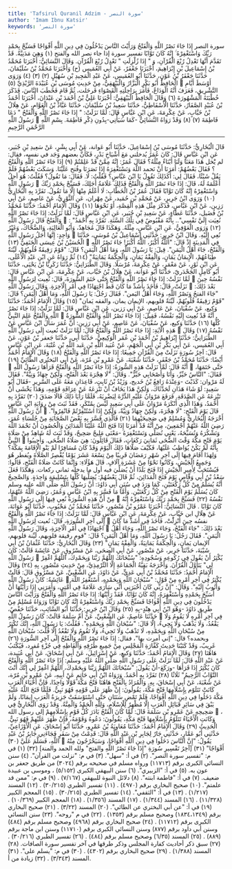 ```yaml
---
title: 'Tafsirul Quranil Adzim - سورة النصر'
author: 'Imam Ibnu Katsir'
keywords: 'سورة النصر'
---
```


سورة النصر
إِذَا جَاءَ نَصْرُ اللَّهِ وَالْفَتْحُ
وَرَأَيْتَ النَّاسَ يَدْخُلُونَ فِي دِينِ اللَّهِ أَفْوَاجًا
فَسَبِّحْ بِحَمْدِ رَبِّكَ وَاسْتَغْفِرْهُ ۚ إِنَّهُ كَانَ تَوَّابًا
تفسير سورة إذا جاء نصر الله والفتح
(١)
وَهِيَ مَدَنِيَّةٌ.
قَدْ تَقَدَّمَ أَنَّهَا تَعْدِلُ رُبْعَ الْقُرْآنِ، وَ " إِذَا زُلْزِلَتِ " تَعْدِلُ رُبْعَ الْقُرْآنِ.
وَقَالَ النَّسَائِيُّ: أَخْبَرَنَا مُحَمَّدُ بْنُ إِسْمَاعِيلَ بْنِ إِبْرَاهِيمَ، أَخْبَرَنَا جَعْفَرٌ، عَنْ أَبِي العُمَيس (ح) وَأَخْبَرَنَا مُحَمَّدُ بْنُ سُلَيْمَانَ، حَدَّثَنَا جَعْفَرُ بْنُ عَوْنٍ، حَدَّثَنَا أَبُو العُمَيس، عَنْ عَبْدِ الْمَجِيدِ بْنِ سُهَيْلٍ
(٢)
(٣)
(٤)
وَرَوَى الْحَافِظُ أَبُو بَكْرٍ الْبَزَّارُ وَالْبَيْهَقِيُّ، مِنْ حَدِيثِ مُوسَى بْنِ عُبَيْدَةَ الرَّبْذِيِّ
(٥)

أَوْسَطَ أَيَّامِ التَّشْرِيقِ، فَعَرَفَ أَنَّهُ الْوَدَاعُ، فَأَمَرَ بِرَاحِلَتِهِ الْقَصْوَاءِ فَرحَلت، ثُمَّ قَامَ فَخَطَبَ النَّاسَ، فَذَكَرَ خُطْبَتَهُ الْمَشْهُورَةَ
(٦)
وَقَالَ الْحَافِظُ الْبَيْهَقِيُّ: أَخْبَرَنَا عَلِيُّ بْنُ أَحْمَدَ بْنِ عَبْدَانَ، أَخْبَرَنَا أَحْمَدُ بْنُ عُبَيْدٍ الصَّفَارُ، حَدَّثَنَا الْأَسْفَاطِيُّ، حَدَّثَنَا سَعِيدُ بْنُ سُلَيْمَانَ، حَدَّثَنَا عَبَّادُ بْنُ الْعَوَّامِ، عَنْ هِلَالُ بْنُ خَبَّابٍ، عَنْ عِكْرِمَةَ، عَنِ ابْنِ عَبَّاسٍ قَالَ: لَمَّا نَزَلَتْ: " إِذَا جَاءَ نَصْرُ اللَّهِ وَالْفَتْحُ " دَعَا رَسُولُ اللَّهِ

فَاطِمَةَ
(٧)
(٨)
وَقَدْ رَوَاهُ النَّسَائِيُّ -كَمَا سَيَأْتِي-بِدُونِ ذِكْرِ فَاطِمَةَ.
بِسْمِ اللَّهِ الرَّحْمَنِ الرَّحِيمِ
* * *
قَالَ الْبُخَارِيُّ: حَدَّثَنَا مُوسَى بْنُ إِسْمَاعِيلَ، حَدَّثَنَا أَبُو عَوانة، عَنْ أَبِي بِشْرٍ، عَنْ سَعِيدِ بْنِ جُبَير، عَنِ ابْنِ عَبَّاسٍ قَالَ: كَانَ عُمَرُ يُدخلني مَعَ أَشْيَاخِ بَدْرٍ، فَكَأَنَّ بعضهم وَجَد في نفسه، فقال: لم يَْخل هَذَا مَعَنَا وَلَنَا أَبْنَاءٌ مِثْلُهُ؟ فَقَالَ عُمَرُ: إِنَّهُ مِمَّنْ قَدْ عَلِمْتُمْ
(٩)
إِذَا جَاءَ نَصْرُ اللَّهِ وَالْفَتْحُ
؟ فَقَالَ بَعْضُهُمْ: أَمَرَنَا أَنْ نَحمد اللَّهَ وَنَسْتَغْفِرَهُ إِذَا نَصَرَنَا وفُتح عَلَيْنَا. وَسَكَتَ بَعْضُهُمْ فَلَمْ يَقُلْ شَيْئًا، فَقَالَ لِي: أَكَذَلِكَ تَقُولُ يَا ابْنَ عَبَّاسٍ؟ فَقُلْتُ: لَا. فَقَالَ: مَا تَقُولُ؟ فَقُلْتُ: هُوَ أجلُ رَسُولِ اللَّهِ

أَعْلَمَهُ لَهُ، قَالَ:
إِذَا جَاءَ نَصْرُ اللَّهِ وَالْفَتْحُ
فَذَلِكَ عَلَامَةُ أَجَلِكَ،
فَسَبِّحْ بِحَمْدِ رَبِّكَ وَاسْتَغْفِرْهُ إِنَّهُ كَانَ تَوَّابًا
فَقَالَ عُمَرُ بْنُ الْخَطَّابِ: لَا أَعْلَمُ مِنْهَا إِلَّا مَا تَقُولُ. تَفَرَّدَ بِهِ الْبُخَارِيُّ
(١٠)
وَرَوَى ابْنُ جَرِيرٍ، عَنْ مُحَمَّدِ بْنِ حُمَيد، عَنْ مِهْران، عَنِ الثَّوْرِيُّ، عَنْ عَاصِمٍ، عَنْ أَبِي رَزِين، عَنْ ابْنِ عَبَّاسٍ، فَذَكَرَ مِثْلَ هَذِهِ الْقِصَّةِ، أَوْ نَحْوَهَا
(١١)
وَقَالَ الْإِمَامُ أَحْمَدُ: حَدَّثَنَا مُحَمَّدُ بْنُ فُضَيل، حَدَّثَنَا عَطَاءٍ، عَنْ سَعِيدِ بْنِ جُبَير، عَنِ ابْنِ عَبَّاسٍ قَالَ: لَمَّا نَزَلَتْ:
إِذَا جَاءَ نَصْرُ اللَّهِ وَالْفَتْحُ
قَالَ رَسُولُ اللَّهِ

: "نُعِيَت إِلَيَّ نَفْسِي".. بِأَنَّهُ مَقْبُوضٌ فِي تِلْكَ السَّنَةِ. تَفَرَّدَ بِهِ أَحْمَدُ
(١٢)
وَرَوَى الْعَوْفِيُّ، عَنِ ابْنِ عَبَّاسٍ، مِثْلَهُ. وَهَكَذَا قَالَ مُجَاهِدٌ، وَأَبُو الْعَالِيَةِ، وَالضَّحَّاكُ، وَغَيْرُ وَاحِدٍ: إِنَّهَا أَجَلُ رَسُولِ اللَّهِ

نُعِي إِلَيْهِ.
وَقَالَ ابْنُ جَرِيرٍ: حَدَّثَنِي إِسْمَاعِيلُ بْنُ مُوسَى، حَدَّثَنَا الْحُسَيْنُ بْنُ عِيسَى الْحَنَفِيُّ
(١٣)

فِي الْمَدِينَةِ إِذْ قَالَ: "اللَّهُ أَكْبَرُ، اللَّهُ أَكْبَرُ! جَاءَ نَصْرُ اللَّهِ وَالْفَتْحُ، جَاءَ أَهْلُ الْيَمَنِ". قِيلَ: يَا رَسُولَ اللَّهِ، وَمَا أَهْلُ الْيَمَنِ؟ قَالَ: "قَوْمٌ رَقِيقَةٌ قُلُوبُهُمْ، لَيِّنَةٌ طِبَاعُهُمْ، الْإِيمَانُ يَمَانٍ، وَالْفِقْهُ يَمَانٍ، وَالْحِكْمَةُ يَمَانِيَةٌ"
(١٤)
ثُمَّ رَوَاهُ عَنِ ابْنِ عَبْدِ الْأَعْلَى، عَنِ ابْنِ ثَوْرٍ، عَنْ مَعْمَرٍ، عَنْ عِكْرِمَةَ، مُرْسَلًا.
وَقَالَ الطَّبَرَانِيُّ: حَدَّثَنَا زَكَرِيَّا بْنُ يَحْيَى، حَدَّثَنَا أَبُو كَامِلٍ الجَحْدَريّ، حَدَّثَنَا أَبُو عَوَانة، عَنْ هِلَالُ بْنُ خَبَّاب، عَنْ عِكْرِمَةَ، عَنِ ابْنِ عَبَّاسٍ قَالَ: لَمَّا نَزَلَتْ:
إِذَا جَاءَ نَصْرُ اللَّهِ وَالْفَتْحُ
حَتَّى خَتَمَ السُّورَةَ، قَالَ: نُعِيت لِرَسُولِ اللَّهِ

نَفْسُهُ حِينَ نَزَلَتْ، قَالَ: فَأَخَذَ بِأَشَدِّ مَا كَانَ قَطُّ اجْتِهَادًا فِي أَمْرِ الْآخِرَةِ. وَقَالَ رَسُولُ اللَّهِ

بَعْدَ ذَلِكَ: "جَاءَ الفتحُ وَنَصْرُ اللَّهِ، وَجَاءَ أَهْلُ اليَمن". فَقَالَ رَجُلٌ: يَا رَسُولَ اللَّهِ، وَمَا أَهْلُ الْيَمَنِ؟ قَالَ: "قَوْمٌ رَقِيقَةٌ قُلُوبُهُمْ، لَيِّنَةٌ قلوبهم، الإيمان يمان، والفقه يَمان"
(١٥)
وَقَالَ الْإِمَامُ أَحْمَدُ: حَدَّثَنَا وَكيع، عَنْ سُفْيَانَ، عَنْ عَاصِمٍ، عَنْ أَبِي رَزين، عَنِ ابْنِ عَبَّاسٍ قَالَ: لَمَّا نَزَلَتْ:
إِذَا جَاءَ نَصْرُ اللَّهِ وَالْفَتْحُ
عَلِمَ النَّبِيُّ

أَنَّهُ قَدْ نُعِيت إِلَيْهِ نَفْسُهُ، فَقِيلَ:
إِذَا جَاءَ نَصْرُ اللَّهِ وَالْفَتْحُ
السُّورَةُ كُلُّهَا
(١٦)
حَدَّثَنَا وَكيع، عَنْ سُفْيَانَ، عَنْ عَاصِمٍ، عَنْ أَبِي رَزِين: أَنَّ عُمَرَ سَأَلَ ابْنَ عَبَّاسٍ عَنْ هَذِهِ الْآيَةِ:
إِذَا جَاءَ نَصْرُ اللَّهِ وَالْفَتْحُ
قَالَ: لَمَّا نَزَلَتْ نُعيت إِلَى رَسُولِ اللَّهِ

نَفْسُهُ
(١٧)
وَقَالَ الطَّبَرَانِيُّ: حَدَّثَنَا إِبْرَاهِيمُ بْنُ أَحْمَدَ بْنِ عُمَر الْوَكِيعِيُّ، حَدَّثَنَا أَبِي، حَدَّثَنَا جَعفر بْنُ عَوْنٍ، عَنْ أَبِي العُمَيس، عَنْ أَبِي بَكْرِ بْنِ أَبِي الْجَهْمِ، عَنْ عُبَيد اللَّهِ بْنِ عَبد اللَّهِ بْنِ عُتْبَةَ، عَنِ ابْنِ عَبَّاسٍ قَالَ: آخِرُ سُورَةٍ نَزَلَتْ مِنَ الْقُرْآنِ جَمِيعًا:
إِذَا جَاءَ نَصْرُ اللَّهِ وَالْفَتْحُ
(١٨)
وَقَالَ الْإِمَامُ أَحْمَدُ أَيْضًا: حَدَّثَنَا مُحَمَّدُ بْنُ جَعْفَرٍ، حَدَّثَنَا شُعْبَةَ، عَنْ عَمْرِو بْنِ مُرّة، عَنْ أَبِي البَختُري الطَّائِيِّ
(١٩)

أَنَّهُ قَالَ: لَمَّا نَزَلَتْ هَذِهِ السُّورَةُ:
إِذَا جَاءَ نَصْرُ اللَّهِ وَالْفَتْحُ
قَرَأَهَا رَسُولُ اللَّهِ

حَتَّى خَتَمَهَا، فَقَالَ: "النَّاسُ حَيِّزٌ، وَأَنَا وَأَصْحَابِي حَيِّزٌّ". وَقَالَ: "لَا هِجْرَةَ بَعْدَ الْفَتْحِ، وَلَكِنْ جِهَادٌ وَنِيَّةٌ". فَقَالَ لَهُ مَرْوان: كَذَبْتَ -وَعِنْدَهُ رَافِعُ بْنُ خَديج، وَزَيْدُ بْنُ ثَابِتٍ، قَاعِدَانِ مَعَهُ عَلَى السَّرِيرِ -فَقَالَ أَبُو سَعِيدٍ: لَوْ شَاءَ هَذَانِ لَحَدَّثَاكَ، وَلَكِنَّ هَذَا يَخَافُ أَنْ تَنْزِعَهُ عَنْ عِرَافَةِ قَوْمِهِ، وَهَذَا يَخْشَى أَنْ تَنْزِعَهُ عَنِ الصَّدَقَةِ. فَرَفَعَ مَرْوَانُ عَلَيْهِ الدِّرَّةَ لِيَضْرِبَهُ، فَلَمَّا رَأَيَا ذَلِكَ قَالَا صَدَقَ
(٢٠)
تَفَرَّدَ بِهِ أَحْمَدُ، وَهَذَا الَّذِي أَنْكَرَهُ مَرْوَانُ عَلَى أَبِي سَعِيدٍ لَيْسَ بِمُنْكَرٍ، فَقَدْ ثَبَتَ مِنْ رِوَايَةِ ابْنِ عَبَّاسٍ أَنَّ رَسُولَ اللَّهِ

قَالَ يَوْمَ الْفَتْحِ: "لَا هِجْرَةَ، وَلَكِنْ جِهَادٌ وَنِيَّةٌ، وَلَكِنْ إِذَا اسْتُنْفِرْتُمْ فَانْفِرُوا". أَخْرَجَهُ الْبُخَارِيُّ وَمُسْلِمٌ فِي صَحِيحَيْهِمَا
(٢١)
فَالَّذِي فَسَّرَ بِهِ بَعْضُ الصَّحَابَةِ مِنْ جُلَسَاءِ عُمَرَ، رَضِيَ اللَّهُ عَنْهُمْ أَجْمَعِينَ، مِنْ أَنَّهُ قَدْ أَمَرَنَا إِذَا فَتَحَ اللَّهُ عَلَيْنَا الْمَدَائِنَ وَالْحُصُونَ أَنْ نَحْمَدَ اللَّهَ وَنَشْكُرَهُ وَنُسَبِّحَهُ، يَعْنِي نُصَلِّي وَنَسْتَغْفِرَهُ -مَعْنَى مَلِيحٌ صَحِيحٌ، وَقَدْ ثَبَتَ لَهُ شَاهِدٌ مِنْ صَلَاةِ النَّبِيُّ

يَوْمَ فَتْحِ مَكَّةَ وَقْتَ الضُّحَى ثَمَانِيَ رَكَعَاتٍ، فَقَالَ قَائِلُونَ: هِيَ صَلَاةُ الضُّحَى. وَأُجِيبُوا بِأَنَّهُ لَمْ يَكُنْ يُوَاظِبُ عَلَيْهَا، فَكَيْفَ صَلَّاهَا ذَلِكَ الْيَوْمَ وَقَدْ كَانَ مُسَافِرًا لَمْ يَنْو الْإِقَامَةَ بِمَكَّةَ؟ وَلِهَذَا أَقَامَ فِيهَا إِلَى آخِرِ شَهْرِ رَمَضَانَ قَرِيبًا مِنْ تِسْعَةَ عَشَرَ يَوْمًا يُقْصِرُ الصَّلَاةَ ويُفطر هُوَ وَجَمِيعُ الْجَيْشِ، وَكَانُوا نَحْوًا مِنْ عَشَرَةِ آلَافٍ. قَالَ هَؤُلَاءِ: وَإِنَّمَا كَانَتْ صَلَاةُ الْفَتْحِ، قَالُوا: فَيُسْتَحَبُّ لِأَمِيرِ الْجَيْشِ إِذَا فَتَحَ بَلَدًا أَنْ يُصَلِّيَ فيه أول ما يدخله ثماني ركعات.
وَهَكَذَا فَعَلَ سَعْدُ بْنُ أَبِي وَقَّاصٍ يَوْمَ فَتَحَ الْمَدَائِنَ، ثُمَّ قَالَ بَعْضُهُمْ: يُصَلِّيهَا كُلَّهَا بِتَسْلِيمَةٍ وَاحِدَةٍ. وَالصَّحِيحُ أَنَّهُ يُسَلِّمُ مِنْ كُلِّ رَكْعَتَيْنِ، كَمَا وَرَدَ فِي سُنَنِ أَبِي دَاوُدَ: أَنَّ رَسُولَ اللَّهِ صَلَّى الله عليه وسلم كَانَ يُسَلِّمُ يَوْمَ الْفَتْحِ مِنْ كُلِّ رَكْعَتَيْنِ. وَأَمَّا مَا فَسَّرَ بِهِ ابْنُ عَبَّاسٍ وَعُمَرُ، رَضِيَ اللَّهُ عَنْهُمَا، مِنْ أَنَّ هَذِهِ السُّورَةَ نُعِي فِيهَا إِلَى رَسُولِ اللَّهِ

نَفْسُهُ
(٢٢)
فَسَبِّحْ بِحَمْدِ رَبِّكَ وَاسْتَغْفِرْهُ إِنَّهُ كَانَ تَوَّابًا
.
قَالَ النَّسَائِيُّ: أَخْبَرَنَا عَمْرُو بْنُ مَنْصُورٍ، حَدَّثَنَا مُحَمَّدُ بْنُ مَحْبُوبٍ، حَدَّثَنَا أَبُو عَوَانَةَ، عَنْ هِلَالِ ابن خَبَّابٍ، عَنْ عِكْرِمَةَ، عَنِ ابْنِ عَبَّاسٍ قَالَ: لَمَّا نَزَلَتْ:
إِذَا جَاءَ نَصْرُ اللَّهِ وَالْفَتْحُ
إِلَى آخِرِ السُّورَةِ، قَالَ: نُعيت لِرَسُولِ اللَّهِ

نفسُه حِينَ أُنْزِلَتْ، فَأَخَذَ فِي أَشَدِّ مَا كَانَ اجْتِهَادًا فِي أَمْرِ الْآخِرَةِ، وَقَالَ رَسُولُ اللَّهِ

بَعْدَ ذَلِكَ: "جَاءَ الْفَتْحُ، وَجَاءَ نَصْرُ اللَّهِ، وَجَاءَ أَهْلُ الْيَمَنِ". فَقَالَ رَجُلٌ: يَا رَسُولَ اللَّهِ، وَمَا أَهْلُ الْيَمَنِ؟ قَالَ: "قوم رقيقة قلوبهم، لَيِّنة قلوبهم، الإيمان يَمانٍ، وَالْحِكْمَةُ يَمَانِيَةٌ، وَالْفِقْهُ يَمَانٍ"
(٢٣)
وَقَالَ الْبُخَارِيُّ: حَدَّثَنَا عُثْمَانُ بْنُ أَبِي شَيْبَةَ، حَدَّثَنَا جَرير، عَنْ مَنْصُورٍ، عَنْ أَبِي الضحَى، عَنْ مَسْرُوقٍ، عَنْ عَائِشَةَ قَالَتْ: كَانَ رَسُولُ اللَّهِ

يُكْثِرُ أَنْ يَقُولَ فِي رُكُوعِهِ وَسُجُودِهِ: "سُبْحَانَكَ اللَّهُمَّ رَبَّنَا وَبِحَمْدِكَ، اللَّهُمَّ اغْفِرْ لِي" يَتَأَوَّلُ الْقُرْآنَ.
وَأَخْرَجَهُ بَقِيَّةُ الْجَمَاعَةِ إِلَّا التِّرْمِذِيَّ، مِنْ حَدِيثِ مَنْصُورٍ، بِهِ
(٢٤)
وَقَالَ الْإِمَامُ أَحْمَدُ: حَدَّثَنَا مُحَمَّدُ بْنُ أَبِي عَدِيٍّ، عَنْ دَاوُدَ، عَنِ الشَّعْبِيِّ، عَنْ مَسْرُوقٍ قَالَ: قَالَتْ عَائِشَةُ: كَانَ رَسُولُ اللَّهِ

يُكْثِرُ فِي آخِرِ أَمْرِهِ مِنْ قَوْلِ: "سُبْحَانَ اللَّهِ وَبِحَمْدِهِ، أَسْتَغْفِرُ اللَّهَ وَأَتُوبُ إِلَيْهِ". وَقَالَ: "إِنَّ رَبِّي كَانَ أَخْبَرَنِي أَنِّي سَأَرَى عَلَامَةً فِي أُمَّتِي، وَأَمَرَنِي إِذَا رَأَيْتُهَا أَنْ أُسَبِّحَ بِحَمْدِهِ وَأَسْتَغْفِرَهُ، إِنَّهُ كَانَ تَوَّابًا، فَقَدْ رَأَيْتُهَا:
إِذَا جَاءَ نَصْرُ اللَّهِ وَالْفَتْحُ وَرَأَيْتَ النَّاسَ يَدْخُلُونَ فِي دِينِ اللَّهِ أَفْوَاجًا فَسَبِّحْ بِحَمْدِ رَبِّكَ وَاسْتَغْفِرْهُ إِنَّهُ كَانَ تَوَّابًا
وَرَوَاهُ مُسْلِمٌ مِنْ طَرِيقِ دَاوُدَ -وَهُوَ ابْنُ أَبِي هِنْدٍ-بِهِ
(٢٥)
وَقَالَ ابْنُ جَرِيرٍ: حَدَّثَنَا أَبُو السَّائِبِ، حَدَّثَنَا حَفْصٌ، حَدَّثَنَا عَاصِمٌ، عَنِ الشَّعْبِيِّ، عَنْ أُمِّ سَلَمَةَ قَالَتْ: كَانَ رَسُولُ اللَّهِ

فِي آخِرِ أَمْرِهِ لَا يَقُومُ وَلَا يَقْعُدُ، وَلَا يَذْهَبُ وَلَا يَجِيءُ، إِلَّا قَالَ: "سُبْحَانَ اللَّهِ وَبِحَمْدِهِ". فَقُلْتُ: يَا رَسُولَ اللَّهِ، إِنَّكَ تُكْثِرُ مِنْ سُبْحَانِ اللَّهِ وَبِحَمْدِهِ، لَا تَذْهَبُ وَلَا تَجِيءُ، وَلَا تَقُومُ وَلَا تَقْعُدُ إِلَّا قُلْتَ: سُبْحَانَ اللَّهِ وبحمده؟ قال: "إني أمرت بها"، فقال:
إِذَا جَاءَ نَصْرُ اللَّهِ وَالْفَتْحُ
إِلَى آخِرِ السُّورَةِ
(٢٦)
غَرِيبٌ، وَقَدْ كَتَبْنَا حَدِيثَ كَفَّارَةِ الْمَجْلِسِ مِنْ جَمِيعِ طُرُقِهِ وَأَلْفَاظِهِ فِي جُزْءٍ مُفرد، فَيُكْتَبُ هَاهُنَا
(٢٧)
وَقَالَ الْإِمَامُ أَحْمَدُ: حَدَّثَنَا وَكيع، عَنْ إِسْرَائِيلَ، عَنْ أَبِي إِسْحَاقَ، عَنْ أَبِي عُبَيدة، عَنْ عَبْدِ اللَّهِ قَالَ: لَمَّا نَزَلَتْ عَلَى رَسُولِ اللَّهِ صَلَّى اللَّهُ عَلَيْهِ وسلم:
إِذَا جَاءَ نَصْرُ اللَّهِ وَالْفَتْحُ
كَانَ يُكْثِرُ إِذَا قَرَأَهَا -ورَكَعَ-أَنْ يَقُولَ: "سُبْحَانَكَ اللَّهُمَّ رَبَّنَا وَبِحَمْدِكَ، اللَّهُمَّ اغْفِرْ لِي إِنَّكَ أَنْتَ التَّوَّابُ الرَّحِيمُ" ثَلَاثًا
(٢٨)
تَفَرَّدَ بِهِ أَحْمَدُ. وَرَوَاهُ ابْنُ أَبِي حَاتِمٍ عَنْ أَبِيهِ، عَنْ عَمْرِو بْنِ مُرّة، عَنْ شُعْبَةَ، عَنْ أَبِي إِسْحَاقَ، بِهِ.
وَالْمُرَادُ بِالْفَتْحِ هَاهُنَا فَتْحُ مَكَّةَ قَوْلًا وَاحِدًا، فَإِنَّ أَحْيَاءَ الْعَرَبِ كَانَتْ تَتَلَوّم بِإِسْلَامِهَا فَتْحَ مَكَّةَ، يَقُولُونَ: إِنْ ظَهَرَ عَلَى قَوْمِهِ فَهُوَ نَبِيٌّ. فَلَمَّا فَتَحَ اللَّهُ عَلَيْهِ مَكَّةَ دَخَلُوا فِي دِينِ اللَّهِ أَفْوَاجًا، فَلَمْ تَمْضِ سَنَتَانِ حَتَّى اسْتَوْسَقَتْ جَزِيرَةُ الْعَرَبِ إِيمَانًا، وَلَمْ يَبْقَ فِي سَائِرِ قَبَائِلِ الْعَرَبِ إِلَّا مُظْهِرٌ لِلْإِسْلَامِ، وَلِلَّهِ الْحَمْدُ وَالْمِنَّةُ. وَقَدْ رَوَى الْبُخَارِيُّ فِي صَحِيحِهِ عَنْ عَمْرِو بْنِ سَلَمَةَ قَالَ: لَمَّا كَانَ الْفَتْحُ بَادَرَ كُلُّ قَوْمٍ بِإِسْلَامِهِمْ إلى رسول الله

، وَكَانَتِ الْأَحْيَاءُ تَتَلَوّمُ بِإِسْلَامِهَا فَتْحَ مَكَّةِ، يَقُولُونَ: دَعُوهُ وَقَوْمَهُ، فَإِنْ ظَهَرَ عَلَيْهِمْ فَهُوَ نَبِيٌّ. الْحَدِيثُ
(٢٩)
وَقَالَ الْإِمَامُ أَحْمَدُ: حَدَّثَنَا مُعَاوِيَةُ بْنُ عَمْرٍو، حَدَّثَنَا أَبُو إِسْحَاقَ، عَنِ الْأَوْزَاعِيِّ، حَدَّثَنِي أَبُو عَمَّارٍ، حَدَّثَنِي جَارٌ لِجَابِرِ بْنِ عَبْدِ اللَّهِ قَالَ: قَدِمْتُ مِنْ سَفَرٍ فَجَاءَنِي جَابِرُ بْنُ عَبْدِ اللَّهِ، فَسَلَّمَ عَلَيَّ
(٣٠)

يَقُولُ: "إِنَّ النَّاسَ دَخَلُوا فِي دِينِ اللَّهِ أَفْوَاجًا، وَسَيَخْرُجُونَ مِنْهُ أَفْوَاجًا"
(٣١)
[آخِرُ تَفْسِيرِ سُورَةِ "إِذَا جَاءَ نَصْرُ اللَّهِ والفتح" ولله الحمد والمنة]
(٣٢)
(١)
في م: "تفسير سورة النصر".
(٢)
في أ: "سهل".
(٣)
في م: "نزلت من القرآن".
(٤)
سنن النسائي الكبرى برقم (١١٧١٣) ورواه مسلم في صحيحه برقم (٣٠٢٤) من طريق جعفر بن عون به.
(٥)
في أ: "الزبيري".
(٦)
سنن البيهقي الكبرى (٥/١٥٢) ، وموسى بن عبيدة ضعيف.
(٧)
في أ: "فاطمة ابنته".
(٨)
دلائل النبوة للبيهقي (٧/١٦٧) .
(٩)
في م: "ممن قد علمتم".
(١٠)
صحيح البخاري برقم (٤٩٧٠) .
(١١)
تفسير الطبري (٣٠/٢١٥) .
(١٢)
المسند (١/٢١٧) .
(١٣)
في أ: "الثقفي".
(١٤)
تفسير الطبري (٣٠/٢١٥) .
(١٥)
المعجم الكبير (١١/٣٢٨) .
(١٦)
المسند (١/٣٤٤) .
(١٧)
المسند (١/٣٥٦) .
(١٨)
المعجم الكبير (١٠/٣٦٩) .
(١٩)
في أ: "عن أبي البختري عن الطائي".
(٢٠)
المسند (٣/٢٢) .
(٢١)
صحيح البخاري برقم (١٨٣٤،١٣٤٩) وصحيح مسلم برقم (١٣٥٣) .
(٢٢)
في م "روحه".
(٢٣)
سنن النسائي الكبرى برقم (١١٧١٢) .
(٢٤)
صحيح البخاري برقم (٤٩٦٨) وصحيح مسلم برقم (٤٨٤) وسنن أبي داود برقم (٨٧٧) وسنن النسائي الكبرى برقم (١١٧١٠) وسنن ابن ماجة برقم (٨٨٩) .
(٢٥)
المسند (٦/٣٥) وصحيح مسلم برقم (٤٨٤) .
(٢٦)
تفسير الطبري (٣٠/٢١٦) .
(٢٧)
سبق ذكر أحاديث كفارة المجلس وذكر طرقها في آخر تفسير سورة الصافات.
(٢٨)
المسند (١/٣٨٨) .
(٢٩)
صحيح البخاري برقم (٤٣٠٢) .
(٣٠)
في م: "يسلم على".
(٣١)
المسند (٣/٣٤٣) .
(٣٢)
زيادة من أ.